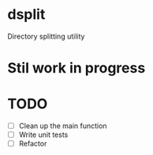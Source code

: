 # dsplit
Directory splitting utility

# Stil work in progress

# TODO
- [ ] Clean up the main function
- [ ] Write unit tests
- [ ] Refactor
